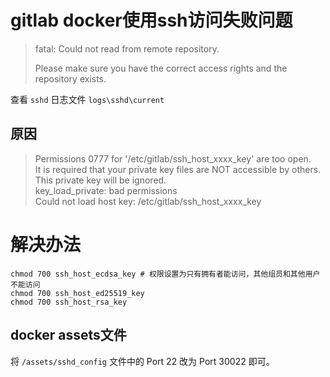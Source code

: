 # gitlab docker使用ssh访问失败问题

> fatal: Could not read from remote repository. 
> 
> Please make sure you have the correct access rights and the repository exists.

查看 `sshd` 日志文件 `logs\sshd\current` 


## 原因
> Permissions 0777 for '/etc/gitlab/ssh_host_xxxx_key' are too open. \
> It is required that your private key files are NOT accessible by others. \
> This private key will be ignored. \
> key_load_private: bad permissions \
> Could not load host key: /etc/gitlab/ssh_host_xxxx_key

# 解决办法

```
chmod 700 ssh_host_ecdsa_key # 权限设置为只有拥有者能访问，其他组员和其他用户不能访问
chmod 700 ssh_host_ed25519_key
chmod 700 ssh_host_rsa_key
```



## docker assets文件
将 `/assets/sshd_config` 文件中的 Port 22 改为 Port 30022 即可。